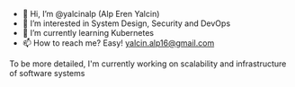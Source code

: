 - 👋 Hi, I’m @yalcinalp (Alp Eren Yalcin)
- 👀 I’m interested in System Design, Security and DevOps 
- 🐳 I’m currently learning Kubernetes
- 📫 How to reach me? Easy! yalcin.alp16@gmail.com

<!---
yalcinalp/yalcinalp is a ✨ special ✨ repository because its `README.md` (this file) appears on your GitHub profile.
You can click the Preview link to take a look at your changes.
System Design, Security and DevOps
--->
To be more detailed, I'm currently working on scalability and infrastructure of software systems
